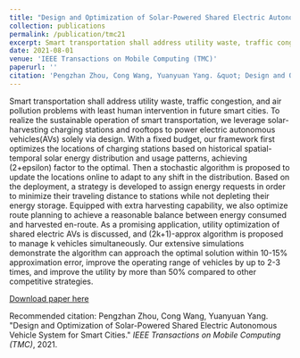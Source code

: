 ```yaml
---
title: "Design and Optimization of Solar-Powered Shared Electric Autonomous Vehicle System for Smart Cities"
collection: publications
permalink: /publication/tmc21
excerpt: Smart transportation shall address utility waste, traffic congestion, and air pollution problems with least human intervention in future smart cities. To realize the sustainable operation of smart transportation, we leverage solar-harvesting charging stations and rooftops to power electric autonomous vehicles(AVs) solely via design. With a fixed budget, our framework first optimizes the locations of charging stations based on historical spatial-temporal solar energy distribution and usage patterns, achieving (2+epsilon) factor to the optimal. Then a stochastic algorithm is proposed to update the locations online to adapt to any shift in the distribution. Based on the deployment, a strategy is developed to assign energy requests in order to minimize their traveling distance to stations while not depleting their energy storage. Equipped with extra harvesting capability, we also optimize route planning to achieve a reasonable balance between energy consumed and harvested en-route. As a promising application, utility optimization of shared electric AVs is discussed, and (2k+1)-approx algorithm is proposed to manage k vehicles simultaneously. Our extensive simulations demonstrate the algorithm can approach the optimal solution within 10-15% approximation error, improve the operating range of vehicles by up to 2-3 times, and improve the utility by more than 50% compared to other competitive strategies.
date: 2021-08-01
venue: 'IEEE Transactions on Mobile Computing (TMC)'
paperurl: ''
citation: 'Pengzhan Zhou, Cong Wang, Yuanyuan Yang. &quot; Design and Optimization of Solar-Powered Shared Electric Autonomous Vehicle System for Smart Cities.&quot; <i>IEEE Transactions on Mobile Computing (TMC)</i>, 2021.'
---
```

Smart transportation shall address utility waste, traffic congestion, and air pollution problems with least human intervention in future smart cities. To realize the sustainable operation of smart transportation, we leverage solar-harvesting charging stations and rooftops to power electric autonomous vehicles(AVs) solely via design. With a fixed budget, our framework first optimizes the locations of charging stations based on historical spatial-temporal solar energy distribution and usage patterns, achieving (2+epsilon) factor to the optimal. Then a stochastic algorithm is proposed to update the locations online to adapt to any shift in the distribution. Based on the deployment, a strategy is developed to assign energy requests in order to minimize their traveling distance to stations while not depleting their energy storage. Equipped with extra harvesting capability, we also optimize route planning to achieve a reasonable balance between energy consumed and harvested en-route. As a promising application, utility optimization of shared electric AVs is discussed, and (2k+1)-approx algorithm is proposed to manage k vehicles simultaneously. Our extensive simulations demonstrate the algorithm can approach the optimal solution within 10-15% approximation error, improve the operating range of vehicles by up to 2-3 times, and improve the utility by more than 50% compared to other competitive strategies.

[Download paper here](https://github.com/colinzpz/colinzpz.github.io/blob/master/files/tmc21.pdf)

Recommended citation: Pengzhan Zhou, Cong Wang, Yuanyuan Yang. "Design and Optimization of Solar-Powered Shared Electric Autonomous Vehicle System for Smart Cities." <i>IEEE Transactions on Mobile Computing (TMC)</i>, 2021.

